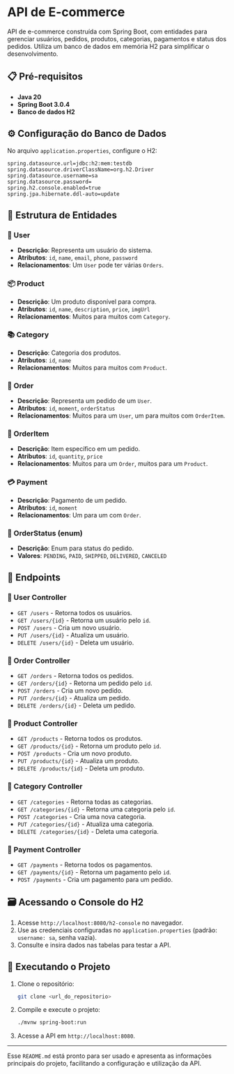
# API de E-commerce

API de e-commerce construída com Spring Boot, com entidades para gerenciar usuários, pedidos, produtos, categorias, pagamentos e status dos pedidos. Utiliza um banco de dados em memória H2 para simplificar o desenvolvimento.

## 📋 Pré-requisitos

- **Java 20**
- **Spring Boot 3.0.4**
- **Banco de dados H2**

## ⚙️ Configuração do Banco de Dados

No arquivo `application.properties`, configure o H2:

```properties
spring.datasource.url=jdbc:h2:mem:testdb
spring.datasource.driverClassName=org.h2.Driver
spring.datasource.username=sa
spring.datasource.password=
spring.h2.console.enabled=true
spring.jpa.hibernate.ddl-auto=update
```

## 📂 Estrutura de Entidades

### 🧑 User

- **Descrição**: Representa um usuário do sistema.
- **Atributos**: `id`, `name`, `email`, `phone`, `password`
- **Relacionamentos**: Um `User` pode ter várias `Orders`.

### 📦 Product

- **Descrição**: Um produto disponível para compra.
- **Atributos**: `id`, `name`, `description`, `price`, `imgUrl`
- **Relacionamentos**: Muitos para muitos com `Category`.

### 📚 Category

- **Descrição**: Categoria dos produtos.
- **Atributos**: `id`, `name`
- **Relacionamentos**: Muitos para muitos com `Product`.

### 📄 Order

- **Descrição**: Representa um pedido de um `User`.
- **Atributos**: `id`, `moment`, `orderStatus`
- **Relacionamentos**: Muitos para um `User`, um para muitos com `OrderItem`.

### 🛒 OrderItem

- **Descrição**: Item específico em um pedido.
- **Atributos**: `id`, `quantity`, `price`
- **Relacionamentos**: Muitos para um `Order`, muitos para um `Product`.

### 💳 Payment

- **Descrição**: Pagamento de um pedido.
- **Atributos**: `id`, `moment`
- **Relacionamentos**: Um para um com `Order`.

### 🔄 OrderStatus (enum)

- **Descrição**: Enum para status do pedido.
- **Valores**: `PENDING`, `PAID`, `SHIPPED`, `DELIVERED`, `CANCELED`

## 🚀 Endpoints

### 🔹 User Controller
- `GET /users` - Retorna todos os usuários.
- `GET /users/{id}` - Retorna um usuário pelo `id`.
- `POST /users` - Cria um novo usuário.
- `PUT /users/{id}` - Atualiza um usuário.
- `DELETE /users/{id}` - Deleta um usuário.

### 🔹 Order Controller
- `GET /orders` - Retorna todos os pedidos.
- `GET /orders/{id}` - Retorna um pedido pelo `id`.
- `POST /orders` - Cria um novo pedido.
- `PUT /orders/{id}` - Atualiza um pedido.
- `DELETE /orders/{id}` - Deleta um pedido.

### 🔹 Product Controller
- `GET /products` - Retorna todos os produtos.
- `GET /products/{id}` - Retorna um produto pelo `id`.
- `POST /products` - Cria um novo produto.
- `PUT /products/{id}` - Atualiza um produto.
- `DELETE /products/{id}` - Deleta um produto.

### 🔹 Category Controller
- `GET /categories` - Retorna todas as categorias.
- `GET /categories/{id}` - Retorna uma categoria pelo `id`.
- `POST /categories` - Cria uma nova categoria.
- `PUT /categories/{id}` - Atualiza uma categoria.
- `DELETE /categories/{id}` - Deleta uma categoria.

### 🔹 Payment Controller
- `GET /payments` - Retorna todos os pagamentos.
- `GET /payments/{id}` - Retorna um pagamento pelo `id`.
- `POST /payments` - Cria um pagamento para um pedido.

## 🗃️ Acessando o Console do H2

1. Acesse `http://localhost:8080/h2-console` no navegador.
2. Use as credenciais configuradas no `application.properties` (padrão: `username: sa`, senha vazia).
3. Consulte e insira dados nas tabelas para testar a API.

## 🏃 Executando o Projeto

1. Clone o repositório:
   ```bash
   git clone <url_do_repositorio>
   ```
2. Compile e execute o projeto:
   ```bash
   ./mvnw spring-boot:run
   ```
3. Acesse a API em `http://localhost:8080`.

---

Esse `README.md` está pronto para ser usado e apresenta as informações principais do projeto, facilitando a configuração e utilização da API.
